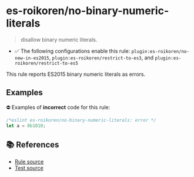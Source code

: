 # es-roikoren/no-binary-numeric-literals
> disallow binary numeric literals.

- ✅ The following configurations enable this rule: `plugin:es-roikoren/no-new-in-es2015`, `plugin:es-roikoren/restrict-to-es3`, and `plugin:es-roikoren/restrict-to-es5`

This rule reports ES2015 binary numeric literals as errors.

## Examples

⛔ Examples of **incorrect** code for this rule:

```js
/*eslint es-roikoren/no-binary-numeric-literals: error */
let a = 0b1010;
```

## 📚 References

- [Rule source](https://github.com/roikoren755/eslint-plugin-es/blob/v2.0.9/src/rules/no-binary-numeric-literals.ts)
- [Test source](https://github.com/roikoren755/eslint-plugin-es/blob/v2.0.9/tests/src/rules/no-binary-numeric-literals.ts)
